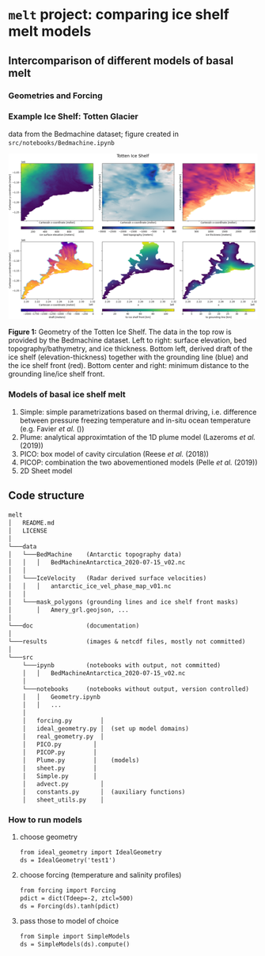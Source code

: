 # `melt` project: comparing ice shelf melt models

## Intercomparison of different models of basal melt
### Geometries and Forcing

### Example Ice Shelf: Totten Glacier
data from the Bedmachine dataset; figure created in `src/notebooks/Bedmachine.ipynb`

<img src="results/Bedmachine/TottenIS_geometry.png">

__Figure 1:__  Geometry of the Totten Ice Shelf. The data in the top row is provided by the Bedmachine dataset. Left to right: surface elevation, bed topography/bathymetry, and ice thickness. Bottom left, derived draft of the ice shelf (elevation-thickness) together with the grounding line (blue) and the ice shelf front (red). Bottom center and right: minimum distance to the grounding line/ice shelf front.

### Models of basal ice shelf melt

1. Simple: simple parametrizations based on thermal driving, i.e. difference between pressure freezing temperature and in-situ ocean temperature (e.g. Favier _et al._ ())
1. Plume: analytical approximtation of the 1D plume model (Lazeroms _et al._ (2019))
1. PICO: box model of cavity circulation (Reese _et al._ (2018))
1. PICOP: combination the two abovementioned models (Pelle _et al._ (2019))
1. 2D Sheet model

## Code structure
```
melt
│   README.md
│   LICENSE
│
└───data
│   └───BedMachine    (Antarctic topography data)
│   │   │   BedMachineAntarctica_2020-07-15_v02.nc
│   │
│   └───IceVelocity   (Radar derived surface velocities)
│   │   │   antarctic_ice_vel_phase_map_v01.nc
│   │
│   └───mask_polygons (grounding lines and ice shelf front masks)
│       │   Amery_grl.geojson, ...
│
└───doc               (documentation)
│
└───results           (images & netcdf files, mostly not committed)
│   
└───src
    └───ipynb         (notebooks with output, not committed)
    │   │   BedMachineAntarctica_2020-07-15_v02.nc
    │
    └───notebooks     (notebooks without output, version controlled)
    │   │   Geometry.ipynb
    │   │   ...
    │
    │   forcing.py        │
    │   ideal_geometry.py │  (set up model domains)
    │   real_geometry.py  │
    │   PICO.py         │
    │   PICOP.py        │
    │   Plume.py        │    (models)
    │   sheet.py        │
    │   Simple.py       │
    │   advect.py         │
    │   constants.py      │  (auxiliary functions)
    │   sheet_utils.py    │
```

### How to run models

1. choose geometry
    ```
    from ideal_geometry import IdealGeometry
    ds = IdealGeometry('test1')
    ```
2. choose forcing (temperature and salinity profiles)
    ```
    from forcing import Forcing
    pdict = dict(Tdeep=-2, ztcl=500)
    ds = Forcing(ds).tanh(pdict)
    ```
3. pass those to model of choice
    ```
    from Simple import SimpleModels
    ds = SimpleModels(ds).compute()
    ```